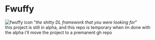 # Fwuffy
![fwuffy icon](https://github.com/mallowv/Fwuffy-Alpha/blob/master/FwuffyIcon.png?raw=true)
"_the shitty DL framework that you were looking for_" \
this project is still in alpha, and this repo is temporary
when im done with the alpha i'll move the project to a premanent gh repo
